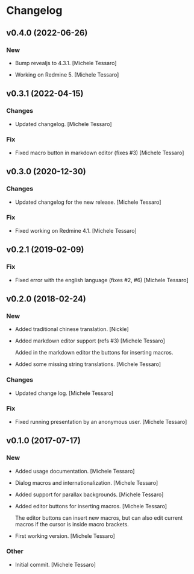 # Changelog


## v0.4.0 (2022-06-26)

### New

* Bump revealjs to 4.3.1. [Michele Tessaro]

* Working on Redmine 5. [Michele Tessaro]


## v0.3.1 (2022-04-15)

### Changes

* Updated changelog. [Michele Tessaro]

### Fix

* Fixed macro button in markdown editor (fixes #3) [Michele Tessaro]


## v0.3.0 (2020-12-30)

### Changes

* Updated changelog for the new release. [Michele Tessaro]

### Fix

* Fixed working on Redmine 4.1. [Michele Tessaro]


## v0.2.1 (2019-02-09)

### Fix

* Fixed error with the english language (fixes #2, #6) [Michele Tessaro]


## v0.2.0 (2018-02-24)

### New

* Added traditional chinese translation. [Nickle]

* Added markdown editor support (refs #3) [Michele Tessaro]

  Added in the markdown editor the buttons for inserting macros.

* Added some missing string translations. [Michele Tessaro]

### Changes

* Updated change log. [Michele Tessaro]

### Fix

* Fixed running presentation by an anonymous user. [Michele Tessaro]


## v0.1.0 (2017-07-17)

### New

* Added usage documentation. [Michele Tessaro]

* Dialog macros and internationalization. [Michele Tessaro]

* Added support for parallax backgrounds. [Michele Tessaro]

* Added editor buttons for inserting macros. [Michele Tessaro]

  The editor buttons can insert new macros, but can also edit current
  macros if the cursor is inside macro brackets.

* First working version. [Michele Tessaro]

### Other

* Initial commit. [Michele Tessaro]


